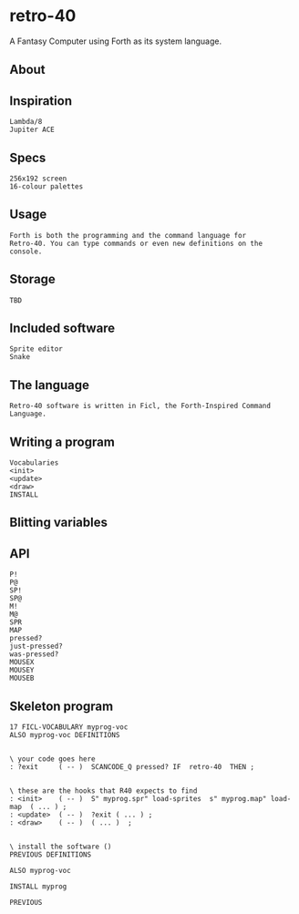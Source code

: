 # retro-40

A Fantasy Computer using Forth as its system language.

## About

## Inspiration
    Lambda/8
    Jupiter ACE

## Specs
    256x192 screen
    16-colour palettes

## Usage
    Forth is both the programming and the command language for
    Retro-40. You can type commands or even new definitions on the
    console.


## Storage
    TBD

## Included software
    Sprite editor
    Snake

## The language
    Retro-40 software is written in Ficl, the Forth-Inspired Command Language.


## Writing a program
    Vocabularies
    <init>
    <update>
    <draw>
    INSTALL

## Blitting variables

## API
    P!
    P@
    SP!
    SP@
    M!
    M@
    SPR
    MAP
    pressed?
    just-pressed?
    was-pressed?
    MOUSEX
    MOUSEY
    MOUSEB

## Skeleton program
```forth
17 FICL-VOCABULARY myprog-voc
ALSO myprog-voc DEFINITIONS


\ your code goes here
: ?exit     ( -- )  SCANCODE_Q pressed? IF  retro-40  THEN ;


\ these are the hooks that R40 expects to find
: <init>    ( -- )  S" myprog.spr" load-sprites  s" myprog.map" load-map  ( ... ) ;
: <update>  ( -- )  ?exit ( ... ) ;
: <draw>    ( -- )  ( ... )  ;


\ install the software ()
PREVIOUS DEFINITIONS

ALSO myprog-voc

INSTALL myprog

PREVIOUS
```
